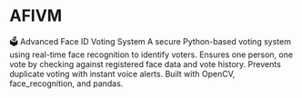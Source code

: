 # AFIVM
🗳️ Advanced Face ID Voting System A secure Python-based voting system using real-time face recognition to identify voters. Ensures one person, one vote by checking against registered face data and vote history. Prevents duplicate voting with instant voice alerts. Built with OpenCV, face_recognition, and pandas.
